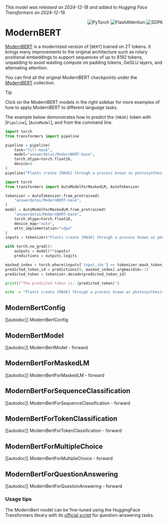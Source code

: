 <!--Copyright 2024 The HuggingFace Team. All rights reserved.

Licensed under the Apache License, Version 2.0 (the "License"); you may not use this file except in compliance with
the License. You may obtain a copy of the License at

http://www.apache.org/licenses/LICENSE-2.0

Unless required by applicable law or agreed to in writing, software distributed under the License is distributed on
an "AS IS" BASIS, WITHOUT WARRANTIES OR CONDITIONS OF ANY KIND, either express or implied. See the License for the
specific language governing permissions and limitations under the License.

⚠️ Note that this file is in Markdown but contain specific syntax for our doc-builder (similar to MDX) that may not be
rendered properly in your Markdown viewer.

-->
*This model was released on 2024-12-18 and added to Hugging Face Transformers on 2024-12-19.*

<div style="float: right;">
  <div class="flex flex-wrap space-x-1">
    <img alt="PyTorch" src="https://img.shields.io/badge/PyTorch-DE3412?style=flat&logo=pytorch&logoColor=white">
    <img alt="FlashAttention" src="https://img.shields.io/badge/%E2%9A%A1%EF%B8%8E%20FlashAttention-eae0c8?style=flat">
    <img alt="SDPA" src="https://img.shields.io/badge/SDPA-DE3412?style=flat&logo=pytorch&logoColor=white">
  </div>
</div>

# ModernBERT

[ModernBERT](https://huggingface.co/papers/2412.13663) is a modernized version of [`BERT`] trained on 2T tokens. It brings many improvements to the original architecture such as rotary positional embeddings to support sequences of up to 8192 tokens, unpadding to avoid wasting compute on padding tokens, GeGLU layers, and alternating attention.

You can find all the original ModernBERT checkpoints under the [ModernBERT](https://huggingface.co/collections/answerdotai/modernbert-67627ad707a4acbf33c41deb) collection.

> [!TIP]
> Click on the ModernBERT models in the right sidebar for more examples of how to apply ModernBERT to different language tasks.

The example below demonstrates how to predict the `[MASK]` token with [`Pipeline`], [`AutoModel`], and from the command line.

<hfoptions id="usage">
<hfoption id="Pipeline">

```py
import torch
from transformers import pipeline

pipeline = pipeline(
    task="fill-mask",
    model="answerdotai/ModernBERT-base",
    torch_dtype=torch.float16,
    device=0
)
pipeline("Plants create [MASK] through a process known as photosynthesis.")
```

</hfoption>
<hfoption id="AutoModel">

```py
import torch
from transformers import AutoModelForMaskedLM, AutoTokenizer

tokenizer = AutoTokenizer.from_pretrained(
    "answerdotai/ModernBERT-base",
)
model = AutoModelForMaskedLM.from_pretrained(
    "answerdotai/ModernBERT-base",
    torch_dtype=torch.float16,
    device_map="auto",
    attn_implementation="sdpa"
)
inputs = tokenizer("Plants create [MASK] through a process known as photosynthesis.", return_tensors="pt").to("cuda")

with torch.no_grad():
    outputs = model(**inputs)
    predictions = outputs.logits

masked_index = torch.where(inputs['input_ids'] == tokenizer.mask_token_id)[1]
predicted_token_id = predictions[0, masked_index].argmax(dim=-1)
predicted_token = tokenizer.decode(predicted_token_id)

print(f"The predicted token is: {predicted_token}")
```

</hfoption>
<hfoption id="transformers CLI">

```bash
echo -e "Plants create [MASK] through a process known as photosynthesis." | transformers run --task fill-mask --model answerdotai/ModernBERT-base --device 0
```

</hfoption>
</hfoptions>

## ModernBertConfig

[[autodoc]] ModernBertConfig

<frameworkcontent>
<pt>

## ModernBertModel

[[autodoc]] ModernBertModel
    - forward

## ModernBertForMaskedLM

[[autodoc]] ModernBertForMaskedLM
    - forward

## ModernBertForSequenceClassification

[[autodoc]] ModernBertForSequenceClassification
    - forward

## ModernBertForTokenClassification

[[autodoc]] ModernBertForTokenClassification
    - forward

## ModernBertForMultipleChoice

[[autodoc]] ModernBertForMultipleChoice
    - forward

## ModernBertForQuestionAnswering

[[autodoc]] ModernBertForQuestionAnswering
    - forward

### Usage tips

The ModernBert model can be fine-tuned using the HuggingFace Transformers library with its [official script](https://github.com/huggingface/transformers/blob/main/examples/pytorch/question-answering/run_qa.py) for question-answering tasks.


</pt>
</frameworkcontent>
